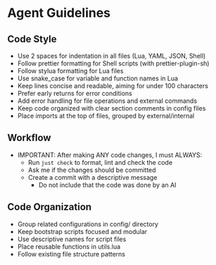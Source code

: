 # Agent Guidelines

## Code Style

- Use 2 spaces for indentation in all files (Lua, YAML, JSON, Shell)
- Follow prettier formatting for Shell scripts (with prettier-plugin-sh)
- Follow stylua formatting for Lua files
- Use snake_case for variable and function names in Lua
- Keep lines concise and readable, aiming for under 100 characters
- Prefer early returns for error conditions
- Add error handling for file operations and external commands
- Keep code organized with clear section comments in config files
- Place imports at the top of files, grouped by external/internal

## Workflow

- IMPORTANT: After making ANY code changes, I must ALWAYS:
  - Run `just check` to format, lint and check the code
  - Ask me if the changes should be committed
  - Create a commit with a descriptive message
    - Do not include that the code was done by an AI

## Code Organization

- Group related configurations in config/ directory
- Keep bootstrap scripts focused and modular
- Use descriptive names for script files
- Place reusable functions in utils.lua
- Follow existing file structure patterns
